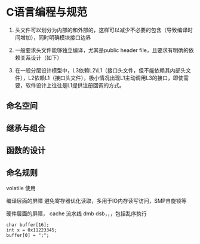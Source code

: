 # C语言编程与规范

1. 头文件可以划分为内部的和外部的，这样可以减少不必要的包含（导致编译时间增加），同时明确模块接口边界



2. 一般要求头文件能够独立编译，尤其是public header file，且要求有明确的依赖关系设计（如下）



3. 在一般分层设计模型中，L3依赖L2\L1（接口头文件，但不能依赖其内部头文件），L2依赖L1（接口头文件），极小情况出现L1主动调用L3的接口，即使需要，软件设计上往往是L1提供注册回调的方式。

## 命名空间





## 继承与组合



## 函数的设计



## 命名规则





volatile 使用

编译层面的屏障 避免寄存器优化读取，多用于IO内存读写访问，SMP自旋锁等

硬件层面的屏障， cache 流水线 dmb dsb，，，包括乱序执行





```
char buffer[16];
int x = 0x11223345;
buffer[0] = ";";

```

